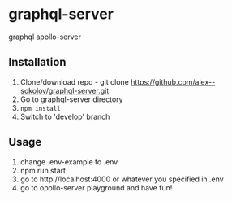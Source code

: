 # graphql-server
graphql apollo-server

## Installation
1. Clone/download repo - git clone https://github.com/alex--sokolov/graphql-server.git
2. Go to graphql-server directory
3. `npm install`
4. Switch to 'develop' branch

## Usage

1. change .env-example to .env
2. npm run start
3. go to http://localhost:4000 or whatever you specified in .env
4. go to opollo-server playground and have fun!
